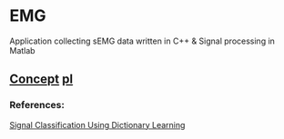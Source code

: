 # EMG
Application collecting sEMG data written in C++ &amp; Signal processing in Matlab

## [Concept](https://stijournal.pl/resources/html/article/details?id=204954&language=en)  [pl](https://stijournal.pl/resources/html/article/details?id=204954&language=pl) 

### References: 
[Signal Classification Using Dictionary Learning](https://www.mdpi.com/1424-8220/19/10/2370)
